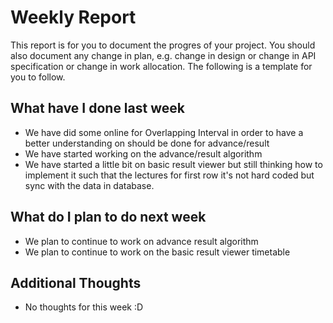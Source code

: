# Weekly Report

This report is for you to document the progres of your project. You should also document any change in plan, e.g. change in design or change in API specification or change in work allocation. The following is a template for you to follow.

## What have I done last week

-  We have did some online for Overlapping Interval in order to have a better understanding on should be done for advance/result 
-  We have started working on the advance/result algorithm
-  We have started a little bit on basic result viewer but still thinking how to implement it such that the lectures for first row it's not hard coded but sync with the data in database. 

## What do I plan to do next week

-   We plan to continue to work on advance result algorithm 
-   We plan to continue to work on the basic result viewer timetable 

## Additional Thoughts

-   No thoughts for this week :D
